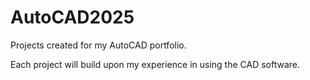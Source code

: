 # AutoCAD2025
Projects created for my AutoCAD portfolio.

Each project will build upon my experience in using the CAD software.
